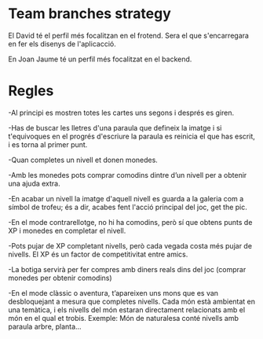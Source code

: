 # Team branches strategy

El David té el perfil més focalitzan en el frotend. Sera el que s'encarregara en fer els disenys de l'aplicacció.

En Joan Jaume té un perfil més focalitzat en el backend. 



# Regles

-Al principi es mostren totes les cartes uns segons i després es giren.

-Has de buscar les lletres d'una paraula que defineix la imatge i si t'equivoques en el progrés d'escriure la paraula es reinicia el que has escrit, i es torna al primer punt.

-Quan completes un nivell et donen monedes.

-Amb les monedes pots comprar comodins dintre d’un nivell per a obtenir una ajuda extra.

-En acabar un nivell la imatge d'aquell nivell es guarda a la galeria com a símbol de trofeu; és a dir, acabes fent l'acció principal del joc, get the pic.

-En el mode contrarellotge, no hi ha comodins, però sí que obtens punts de XP i monedes en completar el nivell.

-Pots pujar de XP completant nivells, però cada vegada costa més pujar de nivells. El XP és un factor de competitivitat entre amics.

-La botiga servirà per fer compres amb diners reals dins del joc (comprar monedes per obtenir comodins)

-En el mode clàssic o aventura, t’apareixen uns mons que es van desbloquejant a mesura que completes nivells. Cada món està ambientat en una temàtica, i els nivells del món estaran directament relacionats amb el món en el qual et trobis.
Exemple: Món de naturalesa conté nivells amb paraula arbre, planta…

